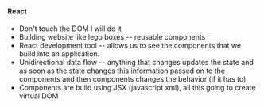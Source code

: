 #### React
* Don't touch the DOM I will do it
* Building website like lego boxes -- reusable components
* React development tool -- allows us to see the components that we build into an application.
* Unidirectional data flow -- anything that changes updates the state and as soon as the state changes this information passed on to the components and then components changes the behavior (if it has to)
* Components are build using JSX (javascript xml), all this going to create virtual DOM
